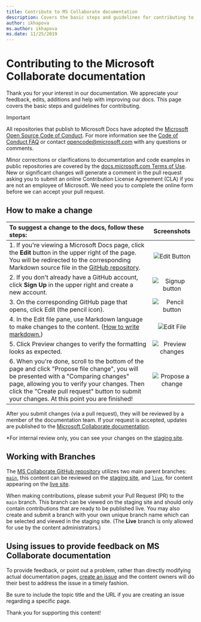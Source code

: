 ```yaml
---
title: Contribute to MS Collaborate documentation
description: Covers the basic steps and guidelines for contributing to the documentation. 
author: ikhapova
ms.author: ikhapova
ms.date: 11/25/2019
---
```


# Contributing to the Microsoft Collaborate documentation

Thank you for your interest in our documentation. We appreciate your feedback, edits, additions and help with improving our docs. This page covers the basic steps and guidelines for contributing.

> [!IMPORTANT]
> All repositories that publish to Microsoft Docs have adopted the [Microsoft Open Source Code of Conduct](https://opensource.microsoft.com/codeofconduct/). For more information see the [Code of Conduct FAQ](https://opensource.microsoft.com/codeofconduct/faq/) or contact [opencode@microsoft.com](mailto:opencode@microsoft.com) with any questions or comments.<br>
>
> Minor corrections or clarifications to documentation and code examples in public repositories are covered by the [docs.microsoft.com Terms of Use](/legal/termsofuse). New or significant changes will generate a comment in the pull request asking you to submit an online Contribution License Agreement (CLA) if you are not an employee of Microsoft. We need you to complete the online form before we can accept your pull request.

## How to make a change

| To suggest a change to the docs, follow these steps: | Screenshots |
| :------------------- | :--------: |
| 1. If you're viewing a Microsoft Docs page, click the **Edit** button in the upper right of the page.  You will be redirected to the corresponding Markdown source file in the [GitHub repository](https://github.com/MicrosoftDocs/MicrosoftCollaboratePortal). | ![Edit Button](images/edit_button.jpg) |
| 2. If you don't already have a GitHub account, click **Sign Up** in the upper right and create a new account. | ![Signup button](images/signup-for-github-button.PNG)|
| 3. On the corresponding GitHub page that opens, click Edit (the pencil icon). | ![Pencil button](images/pencil_button.jpg)|
| 4. In the Edit file pane, use Markdown language to make changes to the content. ([How to write markdown.](https://help.github.com/articles/basic-writing-and-formatting-syntax/))| ![Edit File](images/edit-in-github.png)|
| 5. Click Preview changes to verify the formatting looks as expected. | ![Preview changes](images/edit-in-github.png)|
| 6. When you're done, scroll to the bottom of the page and click "Propose file change", you will be presented with a "Comparing changes" page, allowing you to verify your changes. Then click the "Create pull request" button to submit your changes. At this point you are finished! | ![Propose a change](images/propose.jpg)|

After you submit changes (via a pull request), they will be reviewed by a member of the documentation team. If your request is accepted, updates are published to the [Microsoft Collaborate documentation](https://docs.microsoft.com/collaborate).

*For internal review only, you can see your changes on the [staging site](https://review.docs.microsoft.com/collaborate/?branch=main).

## Working with Branches

The [MS Collaborate GitHub repository](https://github.com/MicrosoftDocs/MicrosoftCollaboratePortal) utilizes two main parent branches: [`main`](https://github.com/MicrosoftDocs/MicrosoftCollaboratePortal/tree/main), this content can be reviewed on the [staging site](https://review.docs.microsoft.com/collaborate), and [`live`](https://github.com/MicrosoftDocs/MicrosoftCollaboratePortal/tree/live), for content appearing on the [live site](/collaborate).

When making contributions, please submit your Pull Request (PR) to the `main` branch. This branch can be viewed on the staging site and should only contain contributions that are ready to be published live. You may also create and submit a branch with your own unique branch name which can be selected and viewed in the staging site. (The **Live** branch is only allowed for use by the content administrators.)

## Using issues to provide feedback on MS Collaborate documentation

To provide feedback, or point out a problem, rather than directly modifying actual documentation pages, [create an issue](https://github.com/MicrosoftDocs/MicrosoftCollaboratePortal/issues) and the content owners will do their best to address the issue in a timely fashion.

Be sure to include the topic title and the URL if you are creating an issue regarding a specific page.

Thank you for supporting this content!

